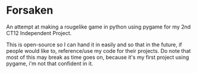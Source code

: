 # Forsaken
An attempt at making a rougelike game in python using pygame for my 2nd CT12 Independent Project.

This is open-source so I can hand it in easily and so that in the future, if people would like to, reference/use my code for their projects. Do note that most of this may break as time goes on, because it's my first project using pygame, i'm not that confident in it.

